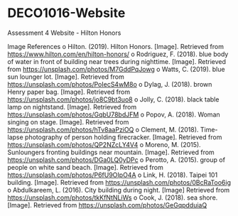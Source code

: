 # DECO1016-Website
Assessment 4 Website - Hilton Honors

Image References
o Hilton. (2019). Hilton Honors. [Image]. Retrieved from https://www.hilton.com/en/hilton-honors/
o Rodriguez, F. (2018). blue body of water in front of building near trees during nighttime. [Image]. Retrieved from https://unsplash.com/photos/M7GddPqJowg
o Watts, C. (2019). blue sun lounger lot. [Image]. Retrieved from https://unsplash.com/photos/PoIecS4wM8o
o Dylag, J. (2018). brown Henry paper bag. [Image]. Retrieved from https://unsplash.com/photos/jo8C9bt3uo8
o Jolly, C. (2018). black table lamp on nightstand. [Image]. Retrieved from https://unsplash.com/photos/GqbU78bdJFM
o Popov, A. (2018). Woman singing on stage. [Image]. Retrieved from https://unsplash.com/photos/hTv8aaPziOQ
o Clement, M. (2018). Time-lapse photography of person holding firecracker. [Image]. Retrieved from https://unsplash.com/photos/QP2NZcLY4V4
o Moreno, M. (2015). Sunloungers fronting buildings near mountain. [Image]. Retrieved from https://unsplash.com/photos/DGa0LQ0yDPc
o Perotto, A. (2015). group of people on white sand beach. [Image]. Retrieved from https://unsplash.com/photos/P6fU9OIpO4A
o Link, H. (2018). Taipei 101 building. [Image]. Retrieved from https://unsplash.com/photos/0BcRaToo6ig
o Abdulkareem, L. (2016). City building during night. [Image] Retrieved from https://unsplash.com/photos/tkKfNtNLiWs
o Cook, J. (2018). sea shore. [Image]. Retrieved from https://unsplash.com/photos/GeGqpdduiaQ
